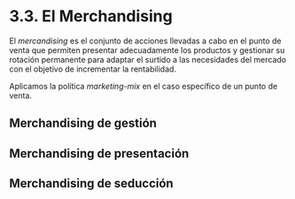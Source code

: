 # 3.3. El Merchandising

El *mercandising* es el conjunto de acciones llevadas a cabo en el punto de venta que permiten presentar adecuadamente los productos y gestionar su rotación permanente para adaptar el surtido a las necesidades del mercado con el objetivo de incrementar la rentabilidad.

Aplicamos la política *marketing-mix* en el caso específico de un punto de venta.

## Merchandising de gestión

## Merchandising de presentación

## Merchandising de seducción
